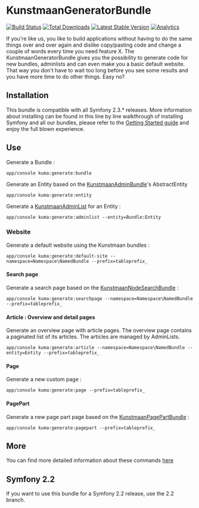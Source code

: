 # KunstmaanGeneratorBundle 

[![Build Status](https://travis-ci.org/Kunstmaan/KunstmaanGeneratorBundle.png?branch=master)](http://travis-ci.org/Kunstmaan/KunstmaanGeneratorBundle)
[![Total Downloads](https://poser.pugx.org/kunstmaan/generator-bundle/downloads.png)](https://packagist.org/packages/kunstmaan/generator-bundle)
[![Latest Stable Version](https://poser.pugx.org/kunstmaan/generator-bundle/v/stable.png)](https://packagist.org/packages/kunstmaan/generator-bundle)
[![Analytics](https://ga-beacon.appspot.com/UA-3160735-7/Kunstmaan/KunstmaanGeneratorBundle)](https://github.com/igrigorik/ga-beacon)

If you're like us, you like to build applications without having to do the same things over and over again and dislike copy/pasting code and change a couple of words every time you need feature X. The KunstmaanGeneratorBundle gives you the possibility to generate code for new bundles, adminlists and can even make you a basic default website. That way you don't have to wait too long before you see some results and you have more time to do other things. Easy no?

## Installation

This bundle is compatible with all Symfony 2.3.* releases. More information about installing can be found in this line by line walkthrough of installing Symfony and all our bundles, please refer to the [Getting Started guide](http://bundles.kunstmaan.be/getting-started) and enjoy the full blown experience.

## Use

Generate a Bundle :

```
app/console kuma:generate:bundle
```

Generate an Entity based on the [KunstmaanAdminBundle](https://github.com/Kunstmaan/KunstmaanAdminBundle)'s AbstractEntity

```
app/console kuma:generate:entity
```

Generate a [KunstmaanAdminList](https://github.com/Kunstmaan/KunstmaanAdminListBundle) for an Entity :

```
app/console kuma:generate:adminlist --entity=Bundle:Entity
```

### Website

Generate a default website using the Kunstmaan bundles :

```
app/console kuma:generate:default-site --namespace=Namespace\NamedBundle --prefix=tableprefix_
```

#### Search page

Generate a search page based on the [KunstmaanNodeSearchBundle](https://github.com/Kunstmaan/KunstmaanNodeSearchBundle) :

```
app/console kuma:generate:searchpage --namespace=Namespace\NamedBundle --prefix=tableprefix_
```

#### Article : Overview and detail pages

Generate an overview page with article pages. The overview page contains a paginated list of its articles. The articles are managed by AdminLists.

```
app/console kuma:generate:article --namespace=Namespace\NamedBundle --entity=Entity --prefix=tableprefix_
```

#### Page

Generate a new custom page :

```
app/console kuma:generate:page --prefix=tableprefix_
```

#### PagePart

Generate a new page part page based on the [KunstmaanPagePartBundle](https://github.com/Kunstmaan/KunstmaanPagePartBundle) :

```
app/console kuma:generate:pagepart --prefix=tableprefix_
```

## More

You can find more detailed information about these commands [here](https://github.com/Kunstmaan/KunstmaanGeneratorBundle/blob/master/Resources/doc/GeneratorBundle.md)

## Symfony 2.2

If you want to use this bundle for a Symfony 2.2 release, use the 2.2 branch.
